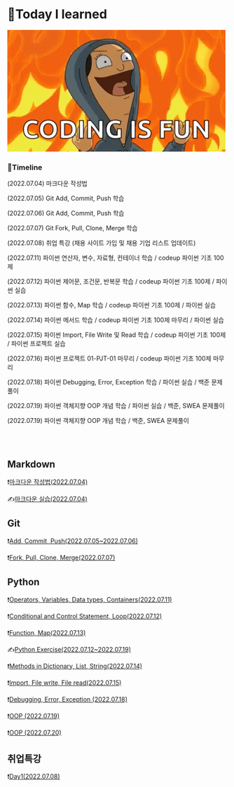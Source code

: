 # 📖Today I learned

![tenor](README.assets/tenor.gif)

### 📆Timeline

(2022.07.04) 마크다운 작성법

(2022.07.05) Git Add, Commit, Push 학습

(2022.07.06) Git Add, Commit, Push 학습

(2022.07.07) Git Fork, Pull, Clone, Merge 학습

(2022.07.08) 취업 특강 (채용 사이트 가입 및 채용 기업 리스트 업데이트)

(2022.07.11) 파이썬 연산자, 변수, 자료형, 컨테이너 학습 / codeup 파이썬 기초 100제

(2022.07.12) 파이썬 제어문, 조건문, 반복문 학습 / codeup 파이썬 기초 100제 / 파이썬 실습

(2022.07.13) 파이썬 함수, Map 학습 / codeup 파이썬 기초 100제 / 파이썬 실습

(2022.07.14) 파이썬 메서드 학습 / codeup 파이썬 기초 100제 마무리 / 파이썬 실습

(2022.07.15) 파이썬 Import, File Write 및 Read 학습 / codeup 파이썬 기초 100제 / 파이썬 프로젝트 실습

(2022.07.16) 파이썬 프로젝트 01-PJT-01 마무리 / codeup 파이썬 기초 100제 마무리

(2022.07.18) 파이썬 Debugging, Error, Exception 학습 / 파이썬 실습 / 백준 문제풀이

(2022.07.19) 파이썬 객체지향 OOP 개념 학습 / 파이썬 실습 / 백준, SWEA 문제풀이

(2022.07.19) 파이썬 객체지향 OOP 개념 학습 / 백준, SWEA 문제풀이

<br><br>

## Markdown

❗[마크다운 작성법(2022.07.04)](./Markdown/Markdown_prac.md)

✍️[마크다운 실습(2022.07.04)](./Markdown/Markdown_Assignment.md)

## Git

❗[Add, Commit, Push(2022.07.05~2022.07.06)](./Git/220705_Git_Bash.md)

❗[Fork, Pull, Clone, Merge(2022.07.07)](./Git/220707_Git_Merge_Pull.md)

## Python

❗[Operators, Variables, Data types, Containers(2022.07.11)](./Python/220711_Python.md)

❗[Conditional and Control Statement, Loop(2022.07.12)](./Python/220712_Python.md)

❗[Function, Map(2022.07.13)](./Python/220713_Python.md)

✍️[Python Exercise(2022.07.12~2022.07.19)](./Python/Exercise)

❗[Methods in Dictionary, List, String(2022.07.14)](./Python/220714_Python.md)

❗[Import, File write, File read(2022.07.15)](./Python/220715_Python.md)

❗[Debugging, Error, Exception (2022.07.18)](./Python/220718_Python.md)

❗[OOP (2022.07.19)](./Python/220719_Python.md)

❗[OOP (2022.07.20)](./Python/220720_Python.md)

## 취업특강

❗[Day1(2022.07.08)](./ETC/220708_JOB.md)

